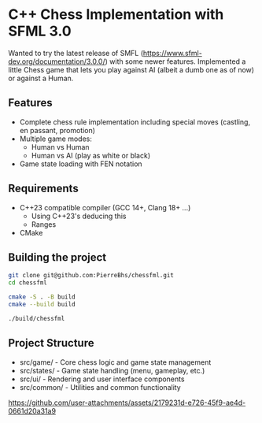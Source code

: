 # C++ Chess Implementation with SFML 3.0
Wanted to try the latest release of SMFL (https://www.sfml-dev.org/documentation/3.0.0/) with some newer features. Implemented a little Chess game that lets you play against AI (albeit a dumb one as of now) or against a Human.  

## Features

* Complete chess rule implementation including special moves (castling, en passant, promotion)
* Multiple game modes:
  * Human vs Human
  * Human vs AI (play as white or black)
* Game state loading with FEN notation


## Requirements

* C++23 compatible compiler (GCC 14+, Clang 18+ ...)
  * Using C++23's deducing this
  * Ranges
* CMake

## Building the project

```bash
git clone git@github.com:PierreBhs/chessfml.git
cd chessfml

cmake -S . -B build
cmake --build build

./build/chessfml
```

## Project Structure

* src/game/ - Core chess logic and game state management
* src/states/ - Game state handling (menu, gameplay, etc.)
* src/ui/ - Rendering and user interface components
* src/common/ - Utilities and common functionality

  

https://github.com/user-attachments/assets/2179231d-e726-45f9-ae4d-0661d20a31a9

